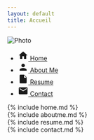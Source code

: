 ```yaml
---
layout: default
title: Accueil
---
```


<aside class="sidebar sidebar-gentleman">
  <div class="sidebar-header">
    <img src="{{ '/assets/images/profil.jpg' | relative_url }}" alt="Photo" class="avatar" />
  </div>
  <nav>
    <ul class="nav-list">
      <li>
        <a href="{{ '/' | relative_url }}">
          <span class="icon home-icon" aria-hidden="true">
            <!-- (SVG inchangé) -->
            <svg width="24" height="24" fill="currentColor" viewBox="0 0 24 24">
              <path d="M10 20v-6h4v6h5v-8h3L12 3 2 12h3v8z"/>
            </svg>
          </span>
          <span class="nav-text">Home</span>
        </a>
      </li>
      <li>
        <a href="{{ '/about/' | relative_url }}">
          <span class="icon person-icon" aria-hidden="true">
            <svg width="24" height="24" fill="currentColor" viewBox="0 0 24 24">
              <path d="M12 12c2.21 0 4-1.79 4-4s-1.79-4-4-4-4 1.79-4 4 1.79 4 4 4zm0 2c-2.67 0-8 1.34-8 4v2h16v-2c0-2.66-5.33-4-8-4z"/>
            </svg>
          </span>
          <span class="nav-text">About Me</span>
        </a>
      </li>
      <li>
        <a href="{{ '/resume/' | relative_url }}">
          <span class="icon file-icon" aria-hidden="true">
            <svg width="24" height="24" fill="currentColor" viewBox="0 0 24 24">
              <path d="M14 2H6c-1.1 0-2 .9-2 2v16a2 2 0 0 0 2 2h12a2 2 0 0 0 2-2V8l-6-6zM14 9V3.5L19.5 9H14z"/>
            </svg>
          </span>
          <span class="nav-text">Resume</span>
        </a>
      </li>
      <li>
        <a href="{{ '/contact/' | relative_url }}">
          <span class="icon mail-icon" aria-hidden="true">
            <svg width="24" height="24" fill="currentColor" viewBox="0 0 24 24">
              <path d="M20 4H4a2 2 0 0 0-2 2v12a2 2 0 0 0 2 2h16a2 2 0 0 0 2-2V6a2 2 0 0 0-2-2zm0 4l-8 5-8-5V6l8 5 8-5v2z"/>
            </svg>
          </span>
          <span class="nav-text">Contact</span>
        </a>
      </li>
    </ul>
  </nav>
</aside>

<main class="content">

  <section id="home">
    {% include home.md %}
  </section>

  <section id="about">
    {% include aboutme.md %}
  </section>

  <section id="resume">
    {% include resume.md %}
  </section>

  <section id="contact">
    {% include contact.md %}
  </section>

</main>